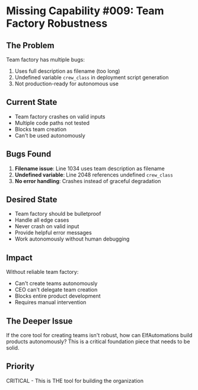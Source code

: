 # Missing Capability #009: Team Factory Robustness

## The Problem
Team factory has multiple bugs:
1. Uses full description as filename (too long)
2. Undefined variable `crew_class` in deployment script generation
3. Not production-ready for autonomous use

## Current State
- Team factory crashes on valid inputs
- Multiple code paths not tested
- Blocks team creation
- Can't be used autonomously

## Bugs Found
1. **Filename issue**: Line 1034 uses team description as filename
2. **Undefined variable**: Line 2048 references undefined `crew_class`
3. **No error handling**: Crashes instead of graceful degradation

## Desired State
- Team factory should be bulletproof
- Handle all edge cases
- Never crash on valid input
- Provide helpful error messages
- Work autonomously without human debugging

## Impact
Without reliable team factory:
- Can't create teams autonomously
- CEO can't delegate team creation
- Blocks entire product development
- Requires manual intervention

## The Deeper Issue
If the core tool for creating teams isn't robust, how can ElfAutomations build products autonomously? This is a critical foundation piece that needs to be solid.

## Priority
CRITICAL - This is THE tool for building the organization
